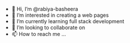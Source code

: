 - 👋 Hi, I’m @rabiya-basheera
- 👀 I’m interested in creating a web pages
- 🌱 I’m currently learning full stack development
- 💞️ I’m looking to collaborate on 
- 📫 How to reach me ...

<!---
rabiya-basheera/rabiya-basheera is a ✨ special ✨ repository because its `README.md` (this file) appears on your GitHub profile.
You can click the Preview link to take a look at your changes.
--->
